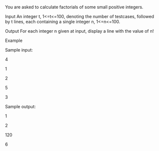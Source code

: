 You are asked to calculate factorials of some small positive integers.

Input
An integer t, 1<=t<=100, denoting the number of testcases, followed by t lines, each containing a single integer n, 1<=n<=100.

Output
For each integer n given at input, display a line with the value of n!

Example

Sample input:

4

1

2

5

3

Sample output:

1

2

120

6
